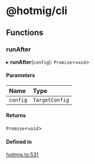 # @hotmig/cli

## Functions

### runAfter

▸ **runAfter**(`config`): `Promise`<`void`\>

#### Parameters

| Name | Type |
| :------ | :------ |
| `config` | `TargetConfig` |

#### Returns

`Promise`<`void`\>

#### Defined in

[hotmig.ts:531](https://github.com/Knaackee/hotmig/blob/3ed32ad/packages/cli/src/hotmig.ts#L531)
